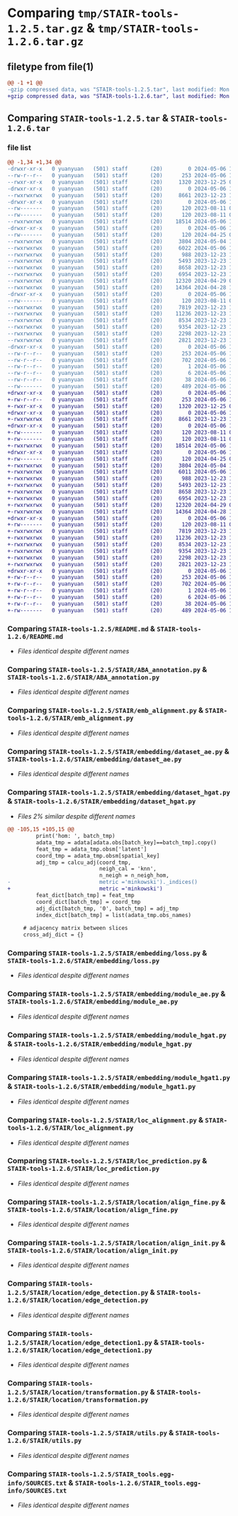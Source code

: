# Comparing `tmp/STAIR-tools-1.2.5.tar.gz` & `tmp/STAIR-tools-1.2.6.tar.gz`

## filetype from file(1)

```diff
@@ -1 +1 @@
-gzip compressed data, was "STAIR-tools-1.2.5.tar", last modified: Mon May  6 15:44:10 2024, max compression
+gzip compressed data, was "STAIR-tools-1.2.6.tar", last modified: Mon May  6 16:55:20 2024, max compression
```

## Comparing `STAIR-tools-1.2.5.tar` & `STAIR-tools-1.2.6.tar`

### file list

```diff
@@ -1,34 +1,34 @@
-drwxr-xr-x   0 yuanyuan   (501) staff       (20)        0 2024-05-06 15:44:10.667342 STAIR-tools-1.2.5/
--rw-r--r--   0 yuanyuan   (501) staff       (20)      253 2024-05-06 15:44:10.667026 STAIR-tools-1.2.5/PKG-INFO
--rwxr-xr-x   0 yuanyuan   (501) staff       (20)     1320 2023-12-25 02:00:08.000000 STAIR-tools-1.2.5/README.md
-drwxr-xr-x   0 yuanyuan   (501) staff       (20)        0 2024-05-06 15:44:10.662051 STAIR-tools-1.2.5/STAIR/
--rwxrwxrwx   0 yuanyuan   (501) staff       (20)     8661 2023-12-23 11:23:09.000000 STAIR-tools-1.2.5/STAIR/ABA_annotation.py
-drwxr-xr-x   0 yuanyuan   (501) staff       (20)        0 2024-05-06 15:44:10.662386 STAIR-tools-1.2.5/STAIR/ABAanno/
--rw-------   0 yuanyuan   (501) staff       (20)      120 2023-08-11 07:05:03.000000 STAIR-tools-1.2.5/STAIR/ABAanno/__init__.py
--rw-------   0 yuanyuan   (501) staff       (20)      120 2023-08-11 07:05:03.000000 STAIR-tools-1.2.5/STAIR/__init__.py
--rwxrwxrwx   0 yuanyuan   (501) staff       (20)    18514 2024-05-06 15:17:54.000000 STAIR-tools-1.2.5/STAIR/emb_alignment.py
-drwxr-xr-x   0 yuanyuan   (501) staff       (20)        0 2024-05-06 15:44:10.664597 STAIR-tools-1.2.5/STAIR/embedding/
--rw-------   0 yuanyuan   (501) staff       (20)      120 2024-04-25 02:41:10.000000 STAIR-tools-1.2.5/STAIR/embedding/__init__.py
--rwxrwxrwx   0 yuanyuan   (501) staff       (20)     3804 2024-05-04 11:27:47.000000 STAIR-tools-1.2.5/STAIR/embedding/dataset_ae.py
--rwxrwxrwx   0 yuanyuan   (501) staff       (20)     6022 2024-05-06 15:43:27.000000 STAIR-tools-1.2.5/STAIR/embedding/dataset_hgat.py
--rwxrwxrwx   0 yuanyuan   (501) staff       (20)      988 2023-12-23 11:23:12.000000 STAIR-tools-1.2.5/STAIR/embedding/loss.py
--rwxrwxrwx   0 yuanyuan   (501) staff       (20)     5493 2023-12-23 11:23:12.000000 STAIR-tools-1.2.5/STAIR/embedding/module_ae.py
--rwxrwxrwx   0 yuanyuan   (501) staff       (20)     8658 2023-12-23 11:23:12.000000 STAIR-tools-1.2.5/STAIR/embedding/module_hgat.py
--rwxrwxrwx   0 yuanyuan   (501) staff       (20)     6954 2023-12-23 11:23:12.000000 STAIR-tools-1.2.5/STAIR/embedding/module_hgat1.py
--rwxrwxrwx   0 yuanyuan   (501) staff       (20)    12320 2024-04-29 06:21:03.000000 STAIR-tools-1.2.5/STAIR/loc_alignment.py
--rwxrwxrwx   0 yuanyuan   (501) staff       (20)    14364 2024-04-28 11:59:13.000000 STAIR-tools-1.2.5/STAIR/loc_prediction.py
-drwxr-xr-x   0 yuanyuan   (501) staff       (20)        0 2024-05-06 15:44:10.666191 STAIR-tools-1.2.5/STAIR/location/
--rw-------   0 yuanyuan   (501) staff       (20)      120 2023-08-11 07:05:03.000000 STAIR-tools-1.2.5/STAIR/location/__init__.py
--rwxrwxrwx   0 yuanyuan   (501) staff       (20)     7819 2023-12-23 11:23:12.000000 STAIR-tools-1.2.5/STAIR/location/align_fine.py
--rwxrwxrwx   0 yuanyuan   (501) staff       (20)    11236 2023-12-23 11:23:13.000000 STAIR-tools-1.2.5/STAIR/location/align_init.py
--rwxrwxrwx   0 yuanyuan   (501) staff       (20)     8534 2023-12-23 11:23:13.000000 STAIR-tools-1.2.5/STAIR/location/edge_detection.py
--rwxrwxrwx   0 yuanyuan   (501) staff       (20)     9354 2023-12-23 11:23:13.000000 STAIR-tools-1.2.5/STAIR/location/edge_detection1.py
--rwxrwxrwx   0 yuanyuan   (501) staff       (20)     2298 2023-12-23 11:23:13.000000 STAIR-tools-1.2.5/STAIR/location/transformation.py
--rwxrwxrwx   0 yuanyuan   (501) staff       (20)     2821 2023-12-23 11:23:13.000000 STAIR-tools-1.2.5/STAIR/utils.py
-drwxr-xr-x   0 yuanyuan   (501) staff       (20)        0 2024-05-06 15:44:10.666804 STAIR-tools-1.2.5/STAIR_tools.egg-info/
--rw-r--r--   0 yuanyuan   (501) staff       (20)      253 2024-05-06 15:44:10.000000 STAIR-tools-1.2.5/STAIR_tools.egg-info/PKG-INFO
--rw-r--r--   0 yuanyuan   (501) staff       (20)      702 2024-05-06 15:44:10.000000 STAIR-tools-1.2.5/STAIR_tools.egg-info/SOURCES.txt
--rw-r--r--   0 yuanyuan   (501) staff       (20)        1 2024-05-06 15:44:10.000000 STAIR-tools-1.2.5/STAIR_tools.egg-info/dependency_links.txt
--rw-r--r--   0 yuanyuan   (501) staff       (20)        6 2024-05-06 15:44:10.000000 STAIR-tools-1.2.5/STAIR_tools.egg-info/top_level.txt
--rw-r--r--   0 yuanyuan   (501) staff       (20)       38 2024-05-06 15:44:10.667412 STAIR-tools-1.2.5/setup.cfg
--rw-------   0 yuanyuan   (501) staff       (20)      489 2024-05-06 15:43:42.000000 STAIR-tools-1.2.5/setup.py
+drwxr-xr-x   0 yuanyuan   (501) staff       (20)        0 2024-05-06 16:55:20.361011 STAIR-tools-1.2.6/
+-rw-r--r--   0 yuanyuan   (501) staff       (20)      253 2024-05-06 16:55:20.360719 STAIR-tools-1.2.6/PKG-INFO
+-rwxr-xr-x   0 yuanyuan   (501) staff       (20)     1320 2023-12-25 02:00:08.000000 STAIR-tools-1.2.6/README.md
+drwxr-xr-x   0 yuanyuan   (501) staff       (20)        0 2024-05-06 16:55:20.355898 STAIR-tools-1.2.6/STAIR/
+-rwxrwxrwx   0 yuanyuan   (501) staff       (20)     8661 2023-12-23 11:23:09.000000 STAIR-tools-1.2.6/STAIR/ABA_annotation.py
+drwxr-xr-x   0 yuanyuan   (501) staff       (20)        0 2024-05-06 16:55:20.356248 STAIR-tools-1.2.6/STAIR/ABAanno/
+-rw-------   0 yuanyuan   (501) staff       (20)      120 2023-08-11 07:05:03.000000 STAIR-tools-1.2.6/STAIR/ABAanno/__init__.py
+-rw-------   0 yuanyuan   (501) staff       (20)      120 2023-08-11 07:05:03.000000 STAIR-tools-1.2.6/STAIR/__init__.py
+-rwxrwxrwx   0 yuanyuan   (501) staff       (20)    18514 2024-05-06 15:17:54.000000 STAIR-tools-1.2.6/STAIR/emb_alignment.py
+drwxr-xr-x   0 yuanyuan   (501) staff       (20)        0 2024-05-06 16:55:20.358498 STAIR-tools-1.2.6/STAIR/embedding/
+-rw-------   0 yuanyuan   (501) staff       (20)      120 2024-04-25 02:41:10.000000 STAIR-tools-1.2.6/STAIR/embedding/__init__.py
+-rwxrwxrwx   0 yuanyuan   (501) staff       (20)     3804 2024-05-04 11:27:47.000000 STAIR-tools-1.2.6/STAIR/embedding/dataset_ae.py
+-rwxrwxrwx   0 yuanyuan   (501) staff       (20)     6011 2024-05-06 16:54:58.000000 STAIR-tools-1.2.6/STAIR/embedding/dataset_hgat.py
+-rwxrwxrwx   0 yuanyuan   (501) staff       (20)      988 2023-12-23 11:23:12.000000 STAIR-tools-1.2.6/STAIR/embedding/loss.py
+-rwxrwxrwx   0 yuanyuan   (501) staff       (20)     5493 2023-12-23 11:23:12.000000 STAIR-tools-1.2.6/STAIR/embedding/module_ae.py
+-rwxrwxrwx   0 yuanyuan   (501) staff       (20)     8658 2023-12-23 11:23:12.000000 STAIR-tools-1.2.6/STAIR/embedding/module_hgat.py
+-rwxrwxrwx   0 yuanyuan   (501) staff       (20)     6954 2023-12-23 11:23:12.000000 STAIR-tools-1.2.6/STAIR/embedding/module_hgat1.py
+-rwxrwxrwx   0 yuanyuan   (501) staff       (20)    12320 2024-04-29 06:21:03.000000 STAIR-tools-1.2.6/STAIR/loc_alignment.py
+-rwxrwxrwx   0 yuanyuan   (501) staff       (20)    14364 2024-04-28 11:59:13.000000 STAIR-tools-1.2.6/STAIR/loc_prediction.py
+drwxr-xr-x   0 yuanyuan   (501) staff       (20)        0 2024-05-06 16:55:20.359936 STAIR-tools-1.2.6/STAIR/location/
+-rw-------   0 yuanyuan   (501) staff       (20)      120 2023-08-11 07:05:03.000000 STAIR-tools-1.2.6/STAIR/location/__init__.py
+-rwxrwxrwx   0 yuanyuan   (501) staff       (20)     7819 2023-12-23 11:23:12.000000 STAIR-tools-1.2.6/STAIR/location/align_fine.py
+-rwxrwxrwx   0 yuanyuan   (501) staff       (20)    11236 2023-12-23 11:23:13.000000 STAIR-tools-1.2.6/STAIR/location/align_init.py
+-rwxrwxrwx   0 yuanyuan   (501) staff       (20)     8534 2023-12-23 11:23:13.000000 STAIR-tools-1.2.6/STAIR/location/edge_detection.py
+-rwxrwxrwx   0 yuanyuan   (501) staff       (20)     9354 2023-12-23 11:23:13.000000 STAIR-tools-1.2.6/STAIR/location/edge_detection1.py
+-rwxrwxrwx   0 yuanyuan   (501) staff       (20)     2298 2023-12-23 11:23:13.000000 STAIR-tools-1.2.6/STAIR/location/transformation.py
+-rwxrwxrwx   0 yuanyuan   (501) staff       (20)     2821 2023-12-23 11:23:13.000000 STAIR-tools-1.2.6/STAIR/utils.py
+drwxr-xr-x   0 yuanyuan   (501) staff       (20)        0 2024-05-06 16:55:20.360518 STAIR-tools-1.2.6/STAIR_tools.egg-info/
+-rw-r--r--   0 yuanyuan   (501) staff       (20)      253 2024-05-06 16:55:20.000000 STAIR-tools-1.2.6/STAIR_tools.egg-info/PKG-INFO
+-rw-r--r--   0 yuanyuan   (501) staff       (20)      702 2024-05-06 16:55:20.000000 STAIR-tools-1.2.6/STAIR_tools.egg-info/SOURCES.txt
+-rw-r--r--   0 yuanyuan   (501) staff       (20)        1 2024-05-06 16:55:20.000000 STAIR-tools-1.2.6/STAIR_tools.egg-info/dependency_links.txt
+-rw-r--r--   0 yuanyuan   (501) staff       (20)        6 2024-05-06 16:55:20.000000 STAIR-tools-1.2.6/STAIR_tools.egg-info/top_level.txt
+-rw-r--r--   0 yuanyuan   (501) staff       (20)       38 2024-05-06 16:55:20.363002 STAIR-tools-1.2.6/setup.cfg
+-rw-------   0 yuanyuan   (501) staff       (20)      489 2024-05-06 16:55:05.000000 STAIR-tools-1.2.6/setup.py
```

### Comparing `STAIR-tools-1.2.5/README.md` & `STAIR-tools-1.2.6/README.md`

 * *Files identical despite different names*

### Comparing `STAIR-tools-1.2.5/STAIR/ABA_annotation.py` & `STAIR-tools-1.2.6/STAIR/ABA_annotation.py`

 * *Files identical despite different names*

### Comparing `STAIR-tools-1.2.5/STAIR/emb_alignment.py` & `STAIR-tools-1.2.6/STAIR/emb_alignment.py`

 * *Files identical despite different names*

### Comparing `STAIR-tools-1.2.5/STAIR/embedding/dataset_ae.py` & `STAIR-tools-1.2.6/STAIR/embedding/dataset_ae.py`

 * *Files identical despite different names*

### Comparing `STAIR-tools-1.2.5/STAIR/embedding/dataset_hgat.py` & `STAIR-tools-1.2.6/STAIR/embedding/dataset_hgat.py`

 * *Files 2% similar despite different names*

```diff
@@ -105,15 +105,15 @@
         print('hom: ', batch_tmp)
         adata_tmp = adata[adata.obs[batch_key]==batch_tmp].copy()
         feat_tmp = adata_tmp.obsm['latent']
         coord_tmp = adata_tmp.obsm[spatial_key]
         adj_tmp = calcu_adj(coord_tmp, 
                             neigh_cal = 'knn', 
                             n_neigh = n_neigh_hom, 
-                            metric ='minkowski')._indices()
+                            metric ='minkowski')
         feat_dict[batch_tmp] = feat_tmp
         coord_dict[batch_tmp] = coord_tmp
         adj_dict[batch_tmp, '0', batch_tmp] = adj_tmp
         index_dict[batch_tmp] = list(adata_tmp.obs_names)
 
     # adjacency matrix between slices
     cross_adj_dict = {}
```

### Comparing `STAIR-tools-1.2.5/STAIR/embedding/loss.py` & `STAIR-tools-1.2.6/STAIR/embedding/loss.py`

 * *Files identical despite different names*

### Comparing `STAIR-tools-1.2.5/STAIR/embedding/module_ae.py` & `STAIR-tools-1.2.6/STAIR/embedding/module_ae.py`

 * *Files identical despite different names*

### Comparing `STAIR-tools-1.2.5/STAIR/embedding/module_hgat.py` & `STAIR-tools-1.2.6/STAIR/embedding/module_hgat.py`

 * *Files identical despite different names*

### Comparing `STAIR-tools-1.2.5/STAIR/embedding/module_hgat1.py` & `STAIR-tools-1.2.6/STAIR/embedding/module_hgat1.py`

 * *Files identical despite different names*

### Comparing `STAIR-tools-1.2.5/STAIR/loc_alignment.py` & `STAIR-tools-1.2.6/STAIR/loc_alignment.py`

 * *Files identical despite different names*

### Comparing `STAIR-tools-1.2.5/STAIR/loc_prediction.py` & `STAIR-tools-1.2.6/STAIR/loc_prediction.py`

 * *Files identical despite different names*

### Comparing `STAIR-tools-1.2.5/STAIR/location/align_fine.py` & `STAIR-tools-1.2.6/STAIR/location/align_fine.py`

 * *Files identical despite different names*

### Comparing `STAIR-tools-1.2.5/STAIR/location/align_init.py` & `STAIR-tools-1.2.6/STAIR/location/align_init.py`

 * *Files identical despite different names*

### Comparing `STAIR-tools-1.2.5/STAIR/location/edge_detection.py` & `STAIR-tools-1.2.6/STAIR/location/edge_detection.py`

 * *Files identical despite different names*

### Comparing `STAIR-tools-1.2.5/STAIR/location/edge_detection1.py` & `STAIR-tools-1.2.6/STAIR/location/edge_detection1.py`

 * *Files identical despite different names*

### Comparing `STAIR-tools-1.2.5/STAIR/location/transformation.py` & `STAIR-tools-1.2.6/STAIR/location/transformation.py`

 * *Files identical despite different names*

### Comparing `STAIR-tools-1.2.5/STAIR/utils.py` & `STAIR-tools-1.2.6/STAIR/utils.py`

 * *Files identical despite different names*

### Comparing `STAIR-tools-1.2.5/STAIR_tools.egg-info/SOURCES.txt` & `STAIR-tools-1.2.6/STAIR_tools.egg-info/SOURCES.txt`

 * *Files identical despite different names*

